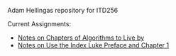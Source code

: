 Adam Hellingas repository for ITD256

Current Assignments:
- [Notes on Chapters of Algorithms to Live by](https://github.com/AdamH-python/itd256/blob/main/Sorting_and_Caching.md)
- [Notes on Use the Index Luke Preface and Chapter 1](https://github.com/AdamH-python/itd256/blob/main/UTIL_Preface_and_Ch.1.md)
